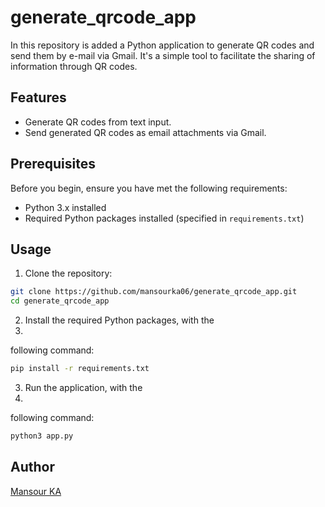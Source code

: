 # generate_qrcode_app

In this repository is added a Python application to generate QR codes and send them by e-mail via Gmail. It's a simple tool to facilitate the sharing of information through QR codes.

## Features

- Generate QR codes from text input.
- Send generated QR codes as email attachments via Gmail.

## Prerequisites

Before you begin, ensure you have met the following requirements:

- Python 3.x installed
- Required Python packages installed (specified in `requirements.txt`)
  
## Usage

1. Clone the repository:

```bash
git clone https://github.com/mansourka06/generate_qrcode_app.git
cd generate_qrcode_app
```

2. Install the required Python packages, with the
3. 
following command:
```bash
pip install -r requirements.txt
```
3. Run the application, with the
4. 
following command:
```bash
python3 app.py
```

## Author

[Mansour KA](https://github.com/mansourka06)
